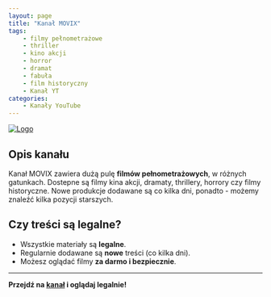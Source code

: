 ```yaml
---
layout: page
title: "Kanał MOVIX"
tags: 
    - filmy pełnometrażowe
    - thriller
    - kino akcji
    - horror
    - dramat
    - fabuła
    - film historyczny
    - Kanał YT
categories:
    - Kanały YouTube
---
```

[![Logo](https://yt3.googleusercontent.com/ytc/AIdro_luYR2jvJsgWzWoO1I_186Sg0lf64VjA8CDjblXN10hGB0=s160-c-k-c0x00ffffff-no-rj)](https://www.youtube.com/@movix-official)
## Opis kanału

Kanał MOVIX zawiera dużą pulę **filmów pełnometrażowych**, w różnych gatunkach.
Dostepne są filmy kina akcji, dramaty, thrillery, horrory czy filmy historyczne. Nowe produkcje dodawane są co kilka dni, ponadto - możemy znaleźć kilka pozycji starszych.

## Czy treści są legalne?

- Wszystkie materiały są **legalne**.
- Regularnie dodawane są **nowe** treści (co kilka dni).
- Możesz oglądać filmy **za darmo i bezpiecznie**.

---

**Przejdź na [kanał](https://www.youtube.com/@movix-official) i oglądaj legalnie!**
